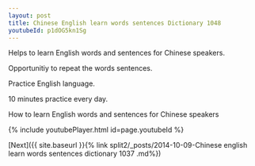 ```yaml
---
layout: post
title: Chinese English learn words sentences Dictionary 1048 
youtubeId: p1dOG5kn1Sg
---
```

 
 
Helps to learn English words and sentences for Chinese speakers.

Opportunitiy to repeat the words sentences. 

Practice English language. 
 
10 minutes practice every day. 
 
How to learn English words and sentences for Chinese speakers 
 
{% include youtubePlayer.html id=page.youtubeId %}
 
 
[Next]({{ site.baseurl }}{% link  split2/_posts/2014-10-09-Chinese english learn words sentences dictionary 1037 .md%})
 

